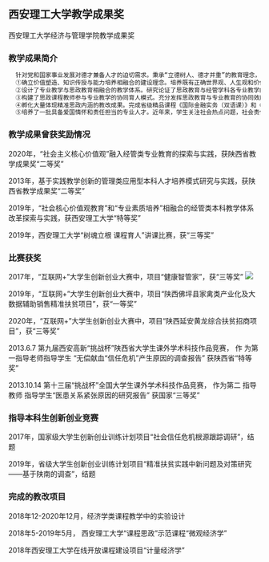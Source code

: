 ## 西安理工大学教学成果奖

西安理工大学经济与管理学院教学成果奖


### 教学成果简介

```markdown
  针对党和国家事业发展对德才兼备人才的迫切需求。秉承“立德树人、德才并重”的教育理念，充分发挥我校国家级特色专业的优势，系统构建了专业教育与思想政治教育有机融合的经管专业的人才培养体系，成功践行了精准思政教学改革和实践。
  ①确立价值塑造、知识传授与能力培养相融合的建设理念。培养既有正确世界观、人生观和价值观，又有扎实专业基础和创新精神的经管专业人才为目标，在育人过程中贯彻德才并重、铸魂育人的人才培养理念。
  ②设计了专业教学与思政教育相融合的教学体系。研究论证了思政教育与经管学科各专业教学的无缝对接、有机互融的方式。基于学生身心发展特点、学科课程特点，对教学目标、教学内容、教学方法和案例进行系统设计，实施精准思想政治教育。
  ③构建了思政课程教师参与专业教学的协同育人模式。充分发挥思政教育与专业教育的协同效应，思政课程教师深度参与专业教学的各个环节，协同发挥课程体系教育功能，协同强化管理育人机制，将思想政治教育融入到学生职业素质培养的全过程。
  ④孵化大量体现精准思政内涵的教改成果。完成省级精品课程《国际金融实务（双语课）》和《ERP 沙盘模拟》，承担的线上 MOOC 《计量经济学》和省级创新创业类精品课程《创新方法论》。在 MOOC 教学中注重价值观融入，实现知识传授和价值引领的有机统一。出版了专业教材《投资学》、《计量经济学》，教材内容重视价值观、人生观和世界观与专业知识的结合。
  ⑤培养了一批具备爱国情怀和责任担当的专业人才。近年来，学生关注社会热点问题，社会责任感和实践创新能力极大提高，在全国大形势挑战杯、大学生创新创业大赛、互联网+创新创业项目获得大量奖项。
```

### 教学成果曾获奖励情况

2020年，“社会主义核心价值观”融入经管类专业教育的探索与实践，获陕西省教学成果奖“二等奖”

2013年，基于实践教学创新的管理类应用型本科人才培养模式研究与实践，获陕西省教学成果奖“二等奖”

2019年，“社会核心价值观教育”和“专业素质培养”相融合的经管类本科教学体系改革探索与实践，获西安理工大学“特等奖”

2019年，西安理工大学“树魂立根 课程育人”讲课比赛，获“三等奖”
### 比赛获奖
2017年，“互联网+”大学生创新创业大赛中，项目“健康智管家”，获“三等奖”
![](../2017互联网+.gif)

2019年，“互联网+”大学生创新创业大赛中，项目“陕西佛坪县家禽类产业化及大数据辅助销售精准扶贫项目”，获“一等奖”

2020年，“互联网+”大学生创新创业大赛中，项目“陕西延安黄龙综合扶贫招商项目”，获“三等奖”

2013.6.7 第九届西安高新“挑战杯”陕西省大学生课外学术科技作品竞赛， 作
为第一指导老师指导学生 “无偿献血“信任危机”产生原因的调查报告”
获陕西省“特等奖”

2013.10.14 第十三届“挑战杯”全国大学生课外学术科技作品竞赛， 作为第二
指导教师 指导学生“医患关系紧张原因的研究报告” 获国家“三等奖”
### 指导本科生创新创业竞赛
2017年，国家级大学生创新创业训练计划项目“社会信任危机根源跟踪调研”，结题

2019年，省级大学生创新创业训练计划项目“精准扶贫实践中新问题及对策研究——基于陕南的调查”，结题
### 完成的教改项目
2018年12-2020年12月，经济学类课程教学中的实验设计

2018年5-2019年5月， 西安理工大学“课程思政”示范课程“微观经济学”

2018年西安理工大学在线开放课程建设项目“计量经济学”



